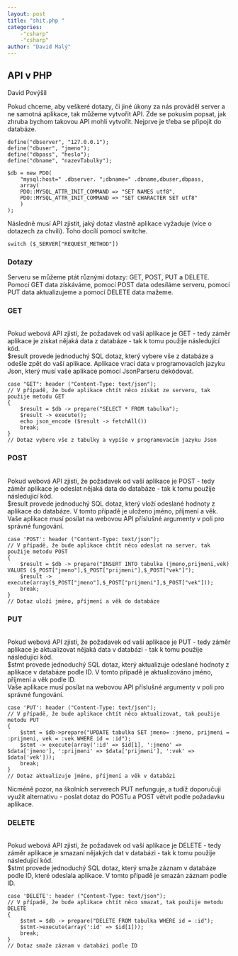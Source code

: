 ```yaml
---
layout: post
title: "shit.php "
categories:
    -"csharp"
    -"csharp"
author: "David Malý"
--- 
```



## API v PHP


David Povýšil



Pokud chceme, aby veškeré dotazy, či jiné úkony za nás prováděl server a ne samotná aplikace, tak můžeme vytvořit API. 			Zde se pokusím popsat, jak zhruba bychom takovou API mohli vytvořit.			Nejprve je třeba se připojit do databáze.


```
define("dbserver", "127.0.0.1");
define("dbuser", "jmeno");
define("dbpass", "heslo");
define("dbname", "nazevTabulky");					
$db = new PDO(
    "mysql:host=" .dbserver. ";dbname=" .dbname,dbuser,dbpass,
    array(	PDO::MYSQL_ATTR_INIT_COMMAND => "SET NAMES utf8",	PDO::MYSQL_ATTR_INIT_COMMAND => "SET CHARACTER SET utf8"	));
```


Následně musí API zjistit, jaký dotaz vlastně aplikace vyžaduje (více o dotazech za chvíli). Toho docílí pomocí switche.


```
switch ($_SERVER["REQUEST_METHOD"])
```

### Dotazy


Serveru se můžeme ptát různými dotazy: GET, POST, PUT a DELETE. Pomocí GET data získáváme, pomocí POST data odesíláme serveru, pomocí PUT data aktualizujeme a pomocí DELETE data mažeme.


### GET


<br>          Pokud webová API zjistí, že požadavek od vaší aplikace je GET - tedy záměr aplikace je získat nějaká data z databáze - tak k tomu použije následující kód.<br>          $result provede jednoduchý SQL dotaz, který vybere vše z databáze a odešle zpět do vaší aplikace. Aplikace vrací data v programovacích jazyku Json, který musí vaše aplikace pomocí JsonParseru dekódovat.<br>


```
case "GET": header ("Content-Type: text/json");
// V případě, že bude aplikace chtít něco získat ze serveru, tak použije metodu GET
{
    $result = $db -> prepare("SELECT * FROM tabulka");	$result -> execute();	echo json_encode ($result -> fetchAll())	break;
}
// Dotaz vybere vše z tabulky a vypíše v programovacím jazyku Json
```

### POST


<br>          Pokud webová API zjistí, že požadavek od vaší aplikace je POST - tedy záměr aplikace je odeslat nějaká data do databáze - tak k tomu použije následující kód.<br>          $result provede jednoduchý SQL dotaz, který vloží odeslané hodnoty z aplikace do databáze. V tomto případě je uloženo jméno, příjmení a věk. Vaše aplikace musí posílat na webovou API příslušné argumenty v poli pro správné fungování.<br>


```
case 'POST': header ("Content-Type: text/json");
// V případě, že bude aplikace chtít něco odeslat na server, tak použije metodu POST
{
    $result = $db -> prepare("INSERT INTO tabulka (jmeno,prijmeni,vek) VALUES ($_POST["jmeno"],$_POST["prijmeni"],$_POST["vek"]");	$result -> execute(array($_POST["jmeno"],$_POST["prijmeni"],$_POST["vek"]));	break;
}
// Dotaz uloží jméno, příjmení a věk do databáze
```

### PUT


<br>          Pokud webová API zjistí, že požadavek od vaší aplikace je PUT - tedy záměr aplikace je aktualizovat nějaká data v databázi - tak k tomu použije následující kód.<br>          $stmt provede jednoduchý SQL dotaz, který aktualizuje odeslané hodnoty z aplikace v databáze podle ID. V tomto případě je aktualizováno jméno, příjmení a věk podle ID. <br>          Vaše aplikace musí posílat na webovou API příslušné argumenty v poli pro správné fungování.<br>


```
case 'PUT': header ("Content-Type: text/json");
// V případě, že bude aplikace chtít něco aktualizovat, tak použije metodu PUT
{
    $stmt = $db->prepare("UPDATE tabulka SET jmeno= :jmeno, prijmeni = :prijmeni, vek = :vek WHERE id = :id");	$stmt -> execute(array(':id' => $id[1], ':jmeno' => $data['jmeno'], ':prijmeni' => $data['prijmeni'], ':vek' => $data['vek']));	break;
}
// Dotaz aktualizuje jméno, příjmení a věk v databázi
```


Nicméně pozor, na školních serverech PUT nefunguje, a tudíž doporučuji využít alternativu - poslat dotaz do POSTu a POST větvit podle požadavku aplikace.


### DELETE


<br>          Pokud webová API zjistí, že požadavek od vaší aplikace je DELETE - tedy záměr aplikace je smazaní nějakých dat v databázi - tak k tomu použije následující kód.<br>          $stmt provede jednoduchý SQL dotaz, který smaže záznam v databáze podle ID, které odeslala aplikace. V tomto případě je smazán záznam podle ID.<br>


```
case 'DELETE': header ("Content-Type: text/json");
// V případě, že bude aplikace chtít něco smazat, tak použije metodu DELETE
{
    $stmt = $db -> prepare("DELETE FROM tabulka WHERE id = :id");	$stmt->execute(array(':id' => $id[1]));	break;
}
// Dotaz smaže záznam v databázi podle ID
```
